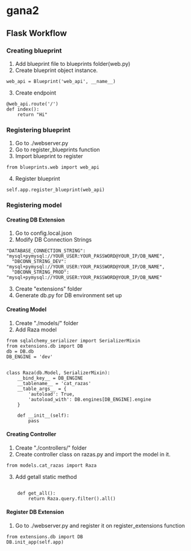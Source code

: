 # gana2

## Flask Workflow

### Creating blueprint

1. Add blueprint file to blueprints folder(web.py)
2. Create blueprint object instance.

```
web_api = Blueprint('web_api', __name__)
```

3. Create endpoint

```
@web_api.route('/')
def index():
    return "Hi"
```

### Registering blueprint

1. Go to ./webserver.py
2. Go to register_blueprints function
3. Import blueprint to register

```
from blueprints.web import web_api
```

4. Register blueprint

```
self.app.register_blueprint(web_api)
```

### Registering model

#### Creating DB Extension

1. Go to config.local.json
2. Modify DB Connection Strings

```
"DATABASE_CONNECTION_STRING": "mysql+pymysql://YOUR_USER:YOUR_PASSWORD@YOUR_IP/DB_NAME",
  "DBCONN_STRING_DEV": "mysql+pymysql://YOUR_USER:YOUR_PASSWORD@YOUR_IP/DB_NAME",
  "DBCONN_STRING_PROD": "mysql+pymysql://YOUR_USER:YOUR_PASSWORD@YOUR_IP/DB_NAME"
```

3. Create "extensions" folder
4. Generate db.py for DB environment set up

#### Creating Model

1. Create "./models/" folder
2. Add Raza model

```
from sqlalchemy_serializer import SerializerMixin
from extensions.db import DB
db = DB.db
DB_ENGINE = 'dev'


class Raza(db.Model, SerializerMixin):
    __bind_key__ = DB_ENGINE
    __tablename__ = 'cat_razas'
    __table_args__ = {
        'autoload': True,
        'autoload_with': DB.engines[DB_ENGINE].engine
    }

    def __init__(self):
        pass
```

#### Creating Controller

1. Create "./controllers/" folder
2. Create controller class on razas.py and import the model in it.

```
from models.cat_razas import Raza
```

3. Add getall static method

```

    def get_all():
        return Raza.query.filter().all()
```

#### Register DB Extension

1. Go to ./webserver.py and register it on register_extensions function

```
from extensions.db import DB
DB.init_app(self.app)
```

